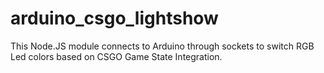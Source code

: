 # arduino_csgo_lightshow
This Node.JS module connects to Arduino through sockets to switch RGB Led colors based on CSGO Game State Integration.

